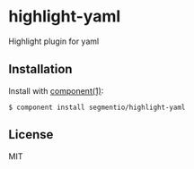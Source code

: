 
# highlight-yaml

  Highlight plugin for yaml

## Installation

  Install with [component(1)](http://component.io):

    $ component install segmentio/highlight-yaml

## License

  MIT
